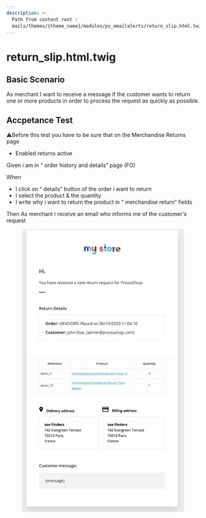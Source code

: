 ```yaml
---
description: >-
  Path from content root :
  mails/themes/{theme_name}/modules/ps_emailalerts/return_slip.html.twig
---
```


# return\_slip.html.twig

## Basic Scenario

As merchant I want to receive a message if the customer wants to return one or more products in order to process the request as quickly as possible.

## Accpetance Test

⚠️Before this test you have to be sure that on the Merchandise Returns page

* Enabled returns active

Given i am in “ order history and details” page (FO)&#x20;

When

* I click on “ details” button of the order i want to return
* I select the product & the quantity
* I write why i want to return the product in “ merchandise return” fields&#x20;

Then As merchant i receive an email who informs me of the customer's request



<figure><img src="../../../.gitbook/assets/Untitled (31).png" alt=""><figcaption></figcaption></figure>

